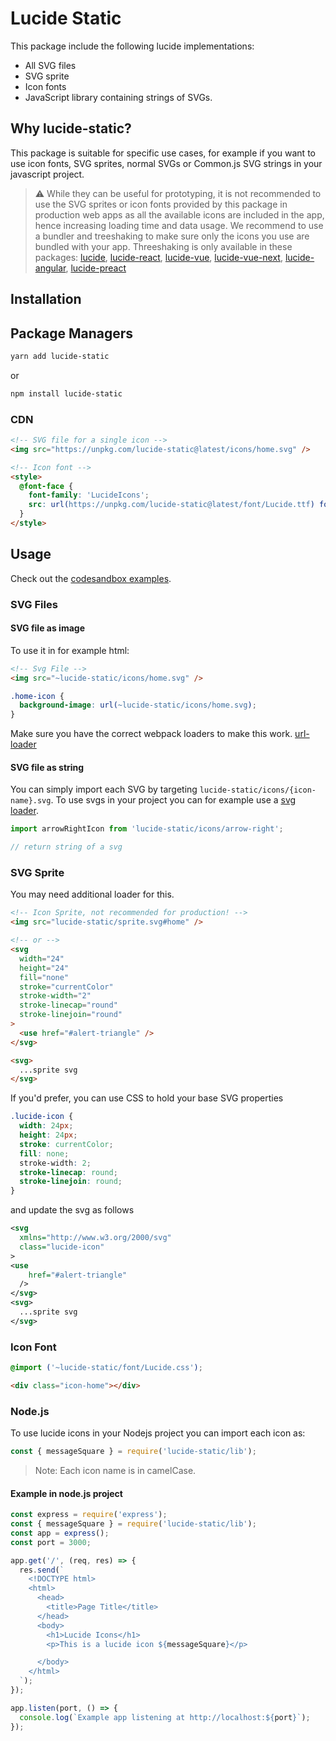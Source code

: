 # Lucide Static

This package include the following lucide implementations:

- All SVG files
- SVG sprite
- Icon fonts
- JavaScript library containing strings of SVGs.

## Why lucide-static?

This package is suitable for specific use cases, for example if you want to use icon fonts, SVG sprites, normal SVGs or Common.js SVG strings in your javascript project.

> ⚠️ While they can be useful for prototyping, it is not recommended to use the SVG sprites or icon fonts provided by this package in production web apps as all the available icons are included in the app, hence increasing loading time and data usage. We recommend to use a bundler and treeshaking to make sure only the icons you use are bundled with your app. Threeshaking is only available in these packages: [lucide](lucide), [lucide-react](lucide-react), [lucide-vue](lucide-vue), [lucide-vue-next](lucide-vue-next), [lucide-angular](lucide-angular), [lucide-preact](lucide-preact)

## Installation

## Package Managers

```sh
yarn add lucide-static
```

or

```sh
npm install lucide-static
```

### CDN

```html
<!-- SVG file for a single icon -->
<img src="https://unpkg.com/lucide-static@latest/icons/home.svg" />

<!-- Icon font -->
<style>
  @font-face {
    font-family: 'LucideIcons';
    src: url(https://unpkg.com/lucide-static@latest/font/Lucide.ttf) format('truetype');
  }
</style>
```

## Usage

Check out the [codesandbox examples](https://codesandbox.io/s/using-the-svg-sprite-lz1kk).

### SVG Files

#### SVG file as image

To use it in for example html:

```html
<!-- Svg File -->
<img src="~lucide-static/icons/home.svg" />
```

```css
.home-icon {
  background-image: url(~lucide-static/icons/home.svg);
}
```

Make sure you have the correct webpack loaders to make this work. [url-loader](https://v4.webpack.js.org/loaders/url-loader/)

#### SVG file as string

You can simply import each SVG by targeting `lucide-static/icons/{icon-name}.svg`.
To use svgs in your project you can for example use a [svg loader](https://v4.webpack.js.org/loaders/svg-inline-loader/).

```js
import arrowRightIcon from 'lucide-static/icons/arrow-right';

// return string of a svg
```

### SVG Sprite

You may need additional loader for this.

```html
<!-- Icon Sprite, not recommended for production! -->
<img src="lucide-static/sprite.svg#home" />

<!-- or -->
<svg
  width="24"
  height="24"
  fill="none"
  stroke="currentColor"
  stroke-width="2"
  stroke-linecap="round"
  stroke-linejoin="round"
>
  <use href="#alert-triangle" />
</svg>

<svg>
  ...sprite svg
</svg>
```

If you'd prefer, you can use CSS to hold your base SVG properties

```css
.lucide-icon {
  width: 24px;
  height: 24px;
  stroke: currentColor;
  fill: none;
  stroke-width: 2;
  stroke-linecap: round;
  stroke-linejoin: round;
}
```

and update the svg as follows

```svg
<svg
  xmlns="http://www.w3.org/2000/svg"
  class="lucide-icon"
>
<use
    href="#alert-triangle"
  />
</svg>
<svg>
  ...sprite svg
</svg>
```

### Icon Font

```css
@import ('~lucide-static/font/Lucide.css');
```

```html
<div class="icon-home"></div>
```

### Node.js

To use lucide icons in your Nodejs project you can import each icon as:

```js
const { messageSquare } = require('lucide-static/lib');
```

> Note: Each icon name is in camelCase.

#### Example in node.js project

```js
const express = require('express');
const { messageSquare } = require('lucide-static/lib');
const app = express();
const port = 3000;

app.get('/', (req, res) => {
  res.send(`
    <!DOCTYPE html>
    <html>
      <head>
        <title>Page Title</title>
      </head>
      <body>
        <h1>Lucide Icons</h1>
        <p>This is a lucide icon ${messageSquare}</p>

      </body>
    </html>
  `);
});

app.listen(port, () => {
  console.log(`Example app listening at http://localhost:${port}`);
});
```
